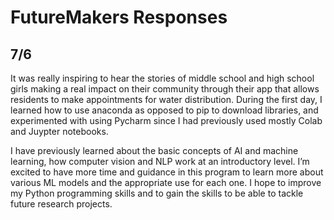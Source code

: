 # FutureMakers Responses

## 7/6
It was really inspiring to hear the stories of middle school and high school girls making a real impact on their community through their app that allows residents to make appointments for water distribution. During the first day, I learned how to use anaconda as opposed to pip to download libraries, and experimented with using Pycharm since I had previously used mostly Colab and Juypter notebooks.

I have previously learned about the basic concepts of AI and machine learning, how computer vision and NLP work at an introductory level. I’m excited to have more time and guidance in this program to learn more about various ML models and the appropriate use for each one. I hope to improve my Python programming skills and to gain the skills to be able to tackle future research projects.
##
##
